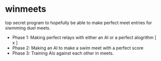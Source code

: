 # winmeets
top secret program to hopefully be able to make perfect meet entries for siwmming duel meets. 
- Phase 1: Making perfect relays with either an AI or a perfect alogrithm [ x ]
- Phase 2: Making an AI to make a swim meet with a perfect score
- Phase 3: Training AIs against each other in meets.